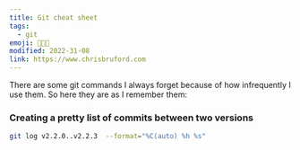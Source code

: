 ```yaml
---
title: Git cheat sheet
tags:
  - git
emoji: 👨🏻‍💻
modified: 2022-31-08
link: https://www.chrisbruford.com
---
```


There are some git commands I always forget because of how infrequently I use them. So here they are as I remember them:

### Creating a pretty list of commits between two versions
```bash
git log v2.2.0..v2.2.3  --format="%C(auto) %h %s"
```
